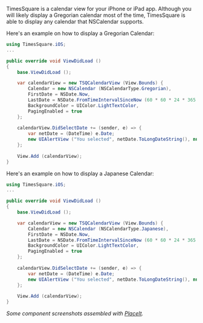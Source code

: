 TimesSquare is a calendar view for your iPhone or iPad app. Although you
will likely display a Gregorian calendar most of the time, TimesSquare
is able to display any calendar that NSCalendar supports.

Here's an example on how to display a Gregorian Calendar:

```csharp
using TimesSquare.iOS;
...

public override void ViewDidLoad ()
{
	base.ViewDidLoad ();

	var calendarView = new TSQCalendarView (View.Bounds) {
		Calendar = new NSCalendar (NSCalendarType.Gregorian),
		FirstDate = NSDate.Now,
		LastDate = NSDate.FromTimeIntervalSinceNow (60 * 60 * 24 * 365 * 5),
		BackgroundColor = UIColor.LightTextColor,
		PagingEnabled = true
	};
			
	calendarView.DidSelectDate += (sender, e) => {
		var netDate = (DateTime) e.Date;
		new UIAlertView ("You selected", netDate.ToLongDateString(), null, "Ok", null).Show ();
	};
			
	View.Add (calendarView);
}
```

Here's an example on how to display a Japanese Calendar:

```csharp
using TimesSquare.iOS;
...

public override void ViewDidLoad ()
{
	base.ViewDidLoad ();

	var calendarView = new TSQCalendarView (View.Bounds) {
		Calendar = new NSCalendar (NSCalendarType.Japanese),
		FirstDate = NSDate.Now,
		LastDate = NSDate.FromTimeIntervalSinceNow (60 * 60 * 24 * 365 * 5),
		BackgroundColor = UIColor.LightTextColor,
		PagingEnabled = true
	};
			
	calendarView.DidSelectDate += (sender, e) => {
		var netDate = (DateTime) e.Date;
		new UIAlertView ("You selected", netDate.ToLongDateString(), null, "Ok", null).Show ();
	};
			
	View.Add (calendarView);
}
```

*Some component screenshots assembled with [PlaceIt](http://placeit.breezi.com/).*
